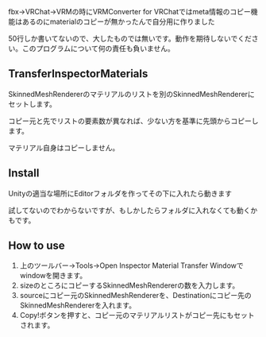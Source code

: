 fbx→VRChat→VRMの時にVRMConverter for VRChatではmeta情報のコピー機能はあるのにmaterialのコピーが無かったんで自分用に作りました

50行しか書いてないので、大したものでは無いです。動作を期待しないでください。このプログラムについて何の責任も負いません。

## TransferInspectorMaterials
SkinnedMeshRendererのマテリアルのリストを別のSkinnedMeshRendererにセットします。

コピー元と先でリストの要素数が異なれば、少ない方を基準に先頭からコピーします。

マテリアル自身はコピーしません。


## Install
Unityの適当な場所にEditorフォルダを作ってその下に入れたら動きます

試してないのでわからないですが、もしかしたらフォルダに入れなくても動くかもです。

## How to use

1. 上のツールバー→Tools→Open Inspector Material Transfer Windowでwindowを開きます。
2. sizeのところにコピーするSkinnedMeshRendererの数を入力します。
3. sourceにコピー元のSkinnedMeshRendererを、Destinationにコピー先のSkinnedMeshRendererを入れます。
4. Copy!ボタンを押すと、コピー元のマテリアルリストがコピー先にもセットされます。

